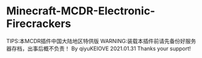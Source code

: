 # Minecraft-MCDR-Electronic-Firecrackers
TIPS:本MCDR插件中国大陆地区特供版
WARNING:装载本插件前请先备份好服务器存档，出事后概不负责！
By qiyuKEIOVE 2021.01.31 Thanks your support!
